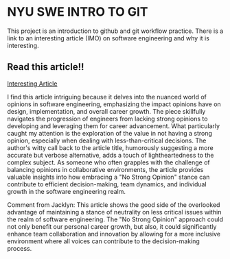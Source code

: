 
# NYU SWE INTRO TO GIT

This project is an introduction to github and git workflow practice. There is a link to an interesting article (IMO) on software engineering and why it is interesting.

## Read this article!!

[Interesting Article](https://anthony-dandrea.medium.com/the-value-of-having-no-strong-opinion-in-software-engineering-26bea1ebc181)

I find this article intriguing because it delves into the nuanced world of opinions in software engineering, emphasizing the impact opinions have on design, implementation, and overall career growth. The piece skillfully navigates the progression of engineers from lacking strong opinions to developing and leveraging them for career advancement. What particularly caught my attention is the exploration of the value in not having a strong opinion, especially when dealing with less-than-critical decisions. The author's witty call back to the article title, humorously suggesting a more accurate but verbose alternative, adds a touch of lightheartedness to the complex subject. As someone who often grapples with the challenge of balancing opinions in collaborative environments, the article provides valuable insights into how embracing a "No Strong Opinion" stance can contribute to efficient decision-making, team dynamics, and individual growth in the software engineering realm.

Comment from Jacklyn:
This article shows the good side of the overlooked advantage of maintaining a stance of neutrality on less critical issues within the realm of software engineering. The "No Strong Opinion" approach could not only benefit our personal career growth, but also, it could significantly enhance team collaboration and innovation by allowing for a more inclusive environment where all voices can contribute to the decision-making process. 
